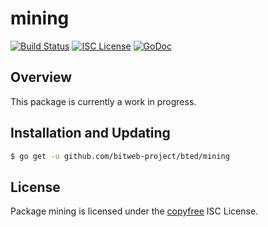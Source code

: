 mining
======

[![Build Status](https://github.com/bitweb-project/bted/workflows/Build%20and%20Test/badge.svg)](https://github.com/bitweb-project/bted/actions)
[![ISC License](http://img.shields.io/badge/license-ISC-blue.svg)](http://copyfree.org)
[![GoDoc](https://img.shields.io/badge/godoc-reference-blue.svg)](https://pkg.go.dev/github.com/bitweb-project/bted/mining)

## Overview

This package is currently a work in progress.

## Installation and Updating

```bash
$ go get -u github.com/bitweb-project/bted/mining
```

## License

Package mining is licensed under the [copyfree](http://copyfree.org) ISC
License.
